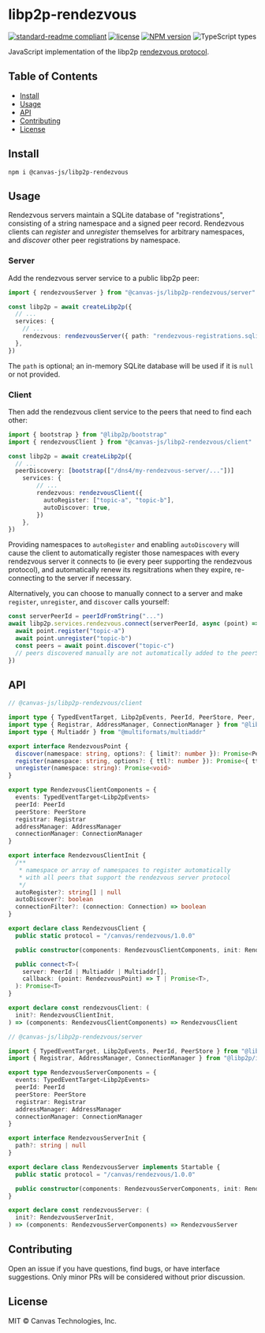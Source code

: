 # libp2p-rendezvous

[![standard-readme compliant](https://img.shields.io/badge/readme%20style-standard-brightgreen.svg)](https://github.com/RichardLitt/standard-readme) [![license](https://img.shields.io/github/license/canvasxyz/libp2p-rendezvous)](https://opensource.org/licenses/MIT) [![NPM version](https://img.shields.io/npm/v/@canvas-js/libp2p-rendezvous)](https://www.npmjs.com/package/@canvas-js/libp2p-rendezvous) ![TypeScript types](https://img.shields.io/npm/types/@canvas-js/libp2p-rendezvous)

JavaScript implementation of the libp2p [rendezvous protocol](https://github.com/libp2p/specs/tree/master/rendezvous).

## Table of Contents

- [Install](#install)
- [Usage](#usage)
- [API](#api)
- [Contributing](#contributing)
- [License](#license)

## Install

```
npm i @canvas-js/libp2p-rendezvous
```

## Usage

Rendezvous servers maintain a SQLite database of "registrations", consisting of a string namespace and a signed peer record. Rendezvous clients can _register_ and _unregister_ themselves for arbitrary namespaces, and _discover_ other peer registrations by namespace.

### Server

Add the rendezvous server service to a public libp2p peer:

```ts
import { rendezvousServer } from "@canvas-js/libp2p-rendezvous/server"

const libp2p = await createLibp2p({
  // ...
  services: {
    // ...
    rendezvous: rendezvousServer({ path: "rendezvous-registrations.sqlite" }),
  },
})
```

The `path` is optional; an in-memory SQLite database will be used if it is `null` or not provided.

### Client

Then add the rendezvous client service to the peers that need to find each other:

```ts
import { bootstrap } from "@libp2p/bootstrap"
import { rendezvousClient } from "@canvas-js/libp2-rendezvous/client"

const libp2p = await createLibp2p({
  // ...
  peerDiscovery: [bootstrap(["/dns4/my-rendezvous-server/..."])]
	services: {
		// ...
		rendezvous: rendezvousClient({
		  autoRegister: ["topic-a", "topic-b"],
		  autoDiscover: true,
		})
	},
})
```

Providing namespaces to `autoRegister` and enabling `autoDiscovery` will cause the client to automatically register those namespaces with every rendezvous server it connects to (ie every peer supporting the rendezvous protocol), and automatically renew its regsitrations when they expire, re-connecting to the server if necessary.

Alternatively, you can choose to manually connect to a server and make `register`, `unregister`, and `discover` calls yourself:

```ts
const serverPeerId = peerIdFromString("...")
await libp2p.services.rendezvous.connect(serverPeerId, async (point) => {
  await point.register("topic-a")
  await point.unregister("topic-b")
  const peers = await point.discover("topic-c")
  // peers discovered manually are not automatically added to the peerStore
})
```

## API

```ts
// @canvas-js/libp2p-rendezvous/client

import type { TypedEventTarget, Libp2pEvents, PeerId, PeerStore, Peer, Connection } from "@libp2p/interface"
import type { Registrar, AddressManager, ConnectionManager } from "@libp2p/interface-internal"
import type { Multiaddr } from "@multiformats/multiaddr"

export interface RendezvousPoint {
  discover(namespace: string, options?: { limit?: number }): Promise<Peer[]>
  register(namespace: string, options?: { ttl?: number }): Promise<{ ttl: number }>
  unregister(namespace: string): Promise<void>
}

export type RendezvousClientComponents = {
  events: TypedEventTarget<Libp2pEvents>
  peerId: PeerId
  peerStore: PeerStore
  registrar: Registrar
  addressManager: AddressManager
  connectionManager: ConnectionManager
}

export interface RendezvousClientInit {
  /**
   * namespace or array of namespaces to register automatically
   * with all peers that support the rendezvous server protocol
   */
  autoRegister?: string[] | null
  autoDiscover?: boolean
  connectionFilter?: (connection: Connection) => boolean
}

export declare class RendezvousClient {
  public static protocol = "/canvas/rendezvous/1.0.0"

  public constructor(components: RendezvousClientComponents, init: RendezvousClientInit)

  public connect<T>(
    server: PeerId | Multiaddr | Multiaddr[],
    callback: (point: RendezvousPoint) => T | Promise<T>,
  ): Promise<T>
}

export declare const rendezvousClient: (
  init?: RendezvousClientInit,
) => (components: RendezvousClientComponents) => RendezvousClient
```

```ts
// @canvas-js/libp2p-rendezvous/server

import { TypedEventTarget, Libp2pEvents, PeerId, PeerStore } from "@libp2p/interface"
import { Registrar, AddressManager, ConnectionManager } from "@libp2p/interface-internal"

export type RendezvousServerComponents = {
  events: TypedEventTarget<Libp2pEvents>
  peerId: PeerId
  peerStore: PeerStore
  registrar: Registrar
  addressManager: AddressManager
  connectionManager: ConnectionManager
}

export interface RendezvousServerInit {
  path?: string | null
}

export declare class RendezvousServer implements Startable {
  public static protocol = "/canvas/rendezvous/1.0.0"

  public constructor(components: RendezvousServerComponents, init: RendezvousServerInit)
}

export declare const rendezvousServer: (
  init?: RendezvousServerInit,
) => (components: RendezvousServerComponents) => RendezvousServer
```

## Contributing

Open an issue if you have questions, find bugs, or have interface suggestions. Only minor PRs will be considered without prior discussion.

## License

MIT © Canvas Technologies, Inc.
